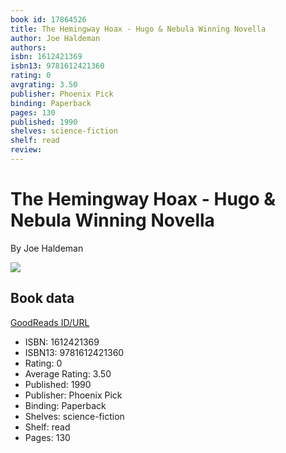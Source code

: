 ```yaml
---
book id: 17864526
title: The Hemingway Hoax - Hugo & Nebula Winning Novella
author: Joe Haldeman
authors: 
isbn: 1612421369
isbn13: 9781612421360
rating: 0
avgrating: 3.50
publisher: Phoenix Pick
binding: Paperback
pages: 130
published: 1990
shelves: science-fiction
shelf: read
review: 
---
```


# The Hemingway Hoax - Hugo & Nebula Winning Novella

By Joe Haldeman

![](https://i.gr-assets.com/images/S/compressed.photo.goodreads.com/books/1384023528l/17864526.jpg)

## Book data

[GoodReads ID/URL](https://www.goodreads.com/book/show/17864526)

- ISBN: 1612421369
- ISBN13: 9781612421360
- Rating: 0
- Average Rating: 3.50
- Published: 1990
- Publisher: Phoenix Pick
- Binding: Paperback
- Shelves: science-fiction
- Shelf: read
- Pages: 130

